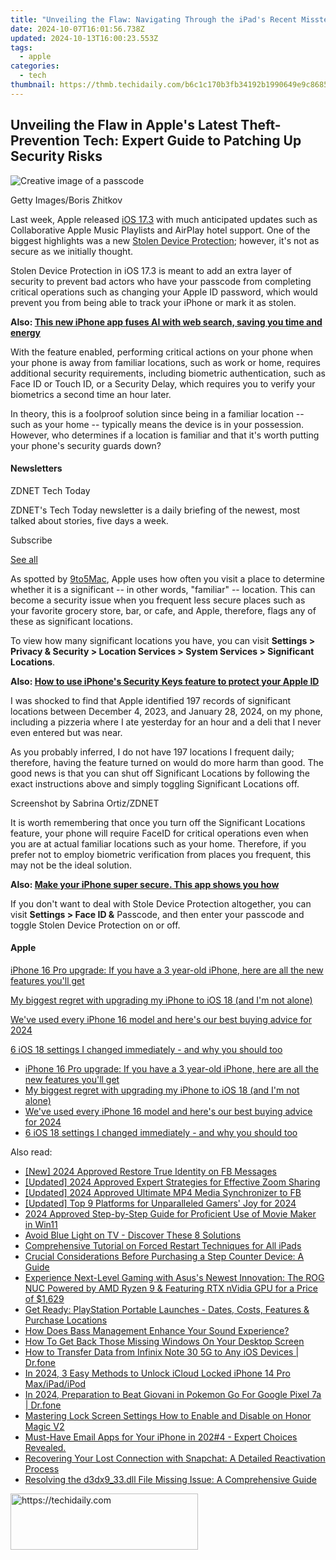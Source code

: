 ```yaml
---
title: "Unveiling the Flaw: Navigating Through the iPad's Recent Misstep and Steering Towards a Solution"
date: 2024-10-07T16:01:56.738Z
updated: 2024-10-13T16:00:23.553Z
tags:
  - apple
categories:
  - tech
thumbnail: https://thmb.techidaily.com/b6c1c170b3fb34192b1990649e9c8685733790cb7484ba703ce124bf47249cb0.jpg
---
```


## Unveiling the Flaw in Apple's Latest Theft-Prevention Tech: Expert Guide to Patching Up Security Risks

![Creative image of a passcode](https://www.zdnet.com/a/img/resize/b44254484048c47a9decfea72bc4c327d5716431/2024/01/29/3aed4f48-f3f5-4d16-a24f-de963b576920/gettyimages-1333578770.jpg?auto=webp&precrop=2140,1203,x0,y87&width=1280)

Getty Images/Boris Zhitkov

Last week, Apple released [iOS 17.3](https://www.zdnet.com/article/is-ios-17-3-stable-the-verdict-is-in-and-its-a-good-one/) with much anticipated updates such as Collaborative Apple Music Playlists and AirPlay hotel support. One of the biggest highlights was a new [Stolen Device Protection](https://www.zdnet.com/article/apple-releases-ios-17-3-with-stolen-device-protection-heres-how-it-can-safeguard-your-iphone/); however, it's not as secure as we initially thought. 

Stolen Device Protection in iOS 17.3 is meant to add an extra layer of security to prevent bad actors who have your passcode from completing critical operations such as changing your Apple ID password, which would prevent you from being able to track your iPhone or mark it as stolen.

**Also: [This new iPhone app fuses AI with web search, saving you time and energy](https://www.zdnet.com/article/this-new-iphone-app-fuses-ai-with-web-search-saving-you-time-and-energy/)**

With the feature enabled, performing critical actions on your phone when your phone is away from familiar locations, such as work or home, requires additional security requirements, including biometric authentication, such as Face ID or Touch ID, or a Security Delay, which requires you to verify your biometrics a second time an hour later. 

In theory, this is a foolproof solution since being in a familiar location -- such as your home -- typically means the device is in your possession. However, who determines if a location is familiar and that it's worth putting your phone's security guards down?

#### Newsletters

ZDNET Tech Today

ZDNET's Tech Today newsletter is a daily briefing of the newest, most talked about stories, five days a week.

 Subscribe

[See all](https://www.zdnet.com/newsletters/)

As spotted by [9to5Mac](https://9to5mac.com/2024/01/28/security-bite-iphones-stolen-device-protection-has-a-fatal-flaw-but-you-can-fix-it/), Apple uses how often you visit a place to determine whether it is a significant -- in other words, "familiar" -- location. This can become a security issue when you frequent less secure places such as your favorite grocery store, bar, or cafe, and Apple, therefore, flags any of these as significant locations. 

To view how many significant locations you have, you can visit **Settings > Privacy & Security > Location Services > System Services > Significant Locations**.

**Also: [How to use iPhone's Security Keys feature to protect your Apple ID](https://www.zdnet.com/article/how-to-use-iphones-security-keys-feature-to-protect-your-apple-id/)**

I was shocked to find that Apple identified 197 records of significant locations between December 4, 2023, and January 28, 2024, on my phone, including a pizzeria where I ate yesterday for an hour and a deli that I never even entered but was near. 

As you probably inferred, I do not have 197 locations I frequent daily; therefore, having the feature turned on would do more harm than good. The good news is that you can shut off Significant Locations by following the exact instructions above and simply toggling Significant Locations off. 

Screenshot by Sabrina Ortiz/ZDNET

It is worth remembering that once you turn off the Significant Locations feature, your phone will require FaceID for critical operations even when you are at actual familiar locations such as your home. Therefore, if you prefer not to employ biometric verification from places you frequent, this may not be the ideal solution.

**Also: [Make your iPhone super secure. This app shows you how](https://www.zdnet.com/article/make-your-iphone-super-secure-this-app-shows-you-how/)**

If you don't want to deal with Stole Device Protection altogether, you can visit **Settings > Face ID &** Passcode, and then enter your passcode and toggle Stolen Device Protection on or off. 

#### Apple

[iPhone 16 Pro upgrade: If you have a 3 year-old iPhone, here are all the new features you'll get](https://www.zdnet.com/article/iphone-16-pro-and-pro-max-hands-on/ "iPhone 16 Pro upgrade: If you have a 3 year-old iPhone, here are all the new features you'll get")

[My biggest regret with upgrading my iPhone to iOS 18 (and I'm not alone)](https://www.zdnet.com/article/my-biggest-regret-with-upgrading-my-iphone-to-ios-18-and-im-not-alone/ "My biggest regret with upgrading my iPhone to iOS 18 (and I'm not alone)")

[We've used every iPhone 16 model and here's our best buying advice for 2024](https://www.zdnet.com/article/iphone-16-pro-max-buying-advice-2024/ "We've used every iPhone 16 model and here's our best buying advice for 2024")

[6 iOS 18 settings I changed immediately - and why you should too](https://www.zdnet.com/article/6-ios-18-settings-i-changed-immediately-and-why-you-should-too/ "6 iOS 18 settings I changed immediately - and why you should too")

* [iPhone 16 Pro upgrade: If you have a 3 year-old iPhone, here are all the new features you'll get](https://www.zdnet.com/article/iphone-16-pro-and-pro-max-hands-on/ "iPhone 16 Pro upgrade: If you have a 3 year-old iPhone, here are all the new features you'll get")
* [My biggest regret with upgrading my iPhone to iOS 18 (and I'm not alone)](https://www.zdnet.com/article/my-biggest-regret-with-upgrading-my-iphone-to-ios-18-and-im-not-alone/ "My biggest regret with upgrading my iPhone to iOS 18 (and I'm not alone)")
* [We've used every iPhone 16 model and here's our best buying advice for 2024](https://www.zdnet.com/article/iphone-16-pro-max-buying-advice-2024/ "We've used every iPhone 16 model and here's our best buying advice for 2024")
* [6 iOS 18 settings I changed immediately - and why you should too](https://www.zdnet.com/article/6-ios-18-settings-i-changed-immediately-and-why-you-should-too/ "6 iOS 18 settings I changed immediately - and why you should too")

<ins class="adsbygoogle"
     style="display:block"
     data-ad-format="autorelaxed"
     data-ad-client="ca-pub-7571918770474297"
     data-ad-slot="1223367746"></ins>

<ins class="adsbygoogle"
     style="display:block"
     data-ad-client="ca-pub-7571918770474297"
     data-ad-slot="8358498916"
     data-ad-format="auto"
     data-full-width-responsive="true"></ins>

<span class="atpl-alsoreadstyle">Also read:</span>
<div><ul>
<li><a href="https://facebook-clips.techidaily.com/new-2024-approved-restore-true-identity-on-fb-messages/"><u>[New] 2024 Approved Restore True Identity on FB Messages</u></a></li>
<li><a href="https://screen-capture.techidaily.com/updated-2024-approved-expert-strategies-for-effective-zoom-sharing/"><u>[Updated] 2024 Approved Expert Strategies for Effective Zoom Sharing</u></a></li>
<li><a href="https://facebook-video-content.techidaily.com/updated-2024-approved-ultimate-mp4-media-synchronizer-to-fb/"><u>[Updated] 2024 Approved Ultimate MP4 Media Synchronizer to FB</u></a></li>
<li><a href="https://fox-friendly.techidaily.com/updated-top-9-platforms-for-unparalleled-gamers-joy-for-2024/"><u>[Updated] Top 9 Platforms for Unparalleled Gamers' Joy for 2024</u></a></li>
<li><a href="https://extra-support.techidaily.com/2024-approved-step-by-step-guide-for-proficient-use-of-movie-maker-in-win11/"><u>2024 Approved Step-by-Step Guide for Proficient Use of Movie Maker in Win11</u></a></li>
<li><a href="https://technical-tips.techidaily.com/1722896222586-avoid-blue-light-on-tv-discover-these-8-solutions/"><u>Avoid Blue Light on TV - Discover These 8 Solutions</u></a></li>
<li><a href="https://technical-tips.techidaily.com/comprehensive-tutorial-on-forced-restart-techniques-for-all-ipads/"><u>Comprehensive Tutorial on Forced Restart Techniques for All iPads</u></a></li>
<li><a href="https://technical-tips.techidaily.com/crucial-considerations-before-purchasing-a-step-counter-device-a-guide/"><u>Crucial Considerations Before Purchasing a Step Counter Device: A Guide</u></a></li>
<li><a href="https://technical-tips.techidaily.com/experience-next-level-gaming-with-asuss-newest-innovation-the-rog-nuc-powered-by-amd-ryzen-9-and-featuring-rtx-nvidia-gpu-for-a-price-of-1629/"><u>Experience Next-Level Gaming with Asus's Newest Innovation: The ROG NUC Powered by AMD Ryzen 9 & Featuring RTX nVidia GPU for a Price of $1,629</u></a></li>
<li><a href="https://technical-tips.techidaily.com/get-ready-playstation-portable-launches-dates-costs-features-and-purchase-locations/"><u>Get Ready: PlayStation Portable Launches - Dates, Costs, Features & Purchase Locations</u></a></li>
<li><a href="https://technical-tips.techidaily.com/how-does-bass-management-enhance-your-sound-experience/"><u>How Does Bass Management Enhance Your Sound Experience?</u></a></li>
<li><a href="https://common-error.techidaily.com/how-to-get-back-those-missing-windows-on-your-desktop-screen/"><u>How To Get Back Those Missing Windows On Your Desktop Screen</u></a></li>
<li><a href="https://android-transfer.techidaily.com/how-to-transfer-data-from-infinix-note-30-5g-to-any-ios-devices-drfone-by-drfone-transfer-from-android-transfer-from-android/"><u>How to Transfer Data from Infinix Note 30 5G to Any iOS Devices | Dr.fone</u></a></li>
<li><a href="https://activate-lock.techidaily.com/in-2024-3-easy-methods-to-unlock-icloud-locked-iphone-14-pro-maxipadipod-by-drfone-ios/"><u>In 2024, 3 Easy Methods to Unlock iCloud Locked iPhone 14 Pro Max/iPad/iPod</u></a></li>
<li><a href="https://pokemon-go-android.techidaily.com/in-2024-preparation-to-beat-giovani-in-pokemon-go-for-google-pixel-7a-drfone-by-drfone-virtual-android/"><u>In 2024, Preparation to Beat Giovani in Pokemon Go For Google Pixel 7a | Dr.fone</u></a></li>
<li><a href="https://unlock-android.techidaily.com/mastering-lock-screen-settings-how-to-enable-and-disable-on-honor-magic-v2-by-drfone-android/"><u>Mastering Lock Screen Settings How to Enable and Disable on Honor Magic V2</u></a></li>
<li><a href="https://technical-tips.techidaily.com/must-have-email-apps-for-your-iphone-in-2024-expert-choices-revealed/"><u>Must-Have Email Apps for Your iPhone in 202#4 - Expert Choices Revealed.</u></a></li>
<li><a href="https://technical-tips.techidaily.com/recovering-your-lost-connection-with-snapchat-a-detailed-reactivation-process/"><u>Recovering Your Lost Connection with Snapchat: A Detailed Reactivation Process</u></a></li>
<li><a href="https://technical-tips.techidaily.com/resolving-the-d3dx933dll-file-missing-issue-a-comprehensive-guide/"><u>Resolving the d3dx9_33.dll File Missing Issue: A Comprehensive Guide</u></a></li>
</ul></div>

<!-- affiliate ads begin -->
<a href="https://aligracehair.sjv.io/c/5597632/2027190/19272" target="_top" id="2027190">
  <img src="//a.impactradius-go.com/display-ad/19272-2027190" border="0" alt="https://techidaily.com" width="300" height="90"/>
</a>
<img height="0" width="0" src="https://aligracehair.sjv.io/i/5597632/2027190/19272" style="position:absolute;visibility:hidden;" border="0" />
<!-- affiliate ads end -->

